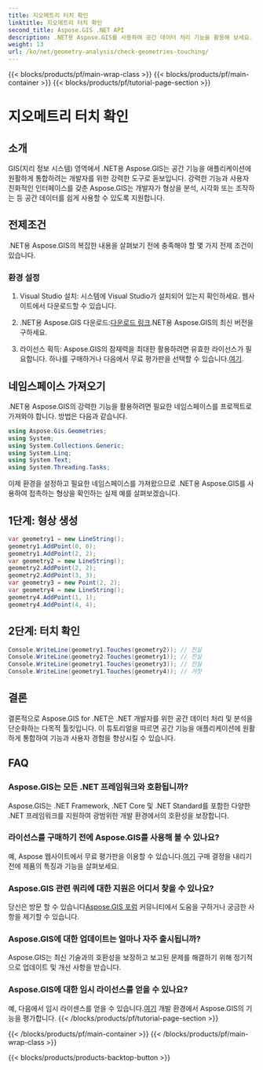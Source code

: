 ```yaml
---
title: 지오메트리 터치 확인
linktitle: 지오메트리 터치 확인
second_title: Aspose.GIS .NET API
description: .NET용 Aspose.GIS를 사용하여 공간 데이터 처리 기능을 활용해 보세요. 이 다용도 툴킷을 사용하여 공간 기능을 애플리케이션에 원활하게 통합하세요.
weight: 13
url: /ko/net/geometry-analysis/check-geometries-touching/
---
```


{{< blocks/products/pf/main-wrap-class >}}
{{< blocks/products/pf/main-container >}}
{{< blocks/products/pf/tutorial-page-section >}}

# 지오메트리 터치 확인

## 소개
GIS(지리 정보 시스템) 영역에서 .NET용 Aspose.GIS는 공간 기능을 애플리케이션에 원활하게 통합하려는 개발자를 위한 강력한 도구로 돋보입니다. 강력한 기능과 사용자 친화적인 인터페이스를 갖춘 Aspose.GIS는 개발자가 형상을 분석, 시각화 또는 조작하는 등 공간 데이터를 쉽게 사용할 수 있도록 지원합니다.
## 전제조건
.NET용 Aspose.GIS의 복잡한 내용을 살펴보기 전에 충족해야 할 몇 가지 전제 조건이 있습니다.
### 환경 설정
1. Visual Studio 설치: 시스템에 Visual Studio가 설치되어 있는지 확인하세요. 웹사이트에서 다운로드할 수 있습니다.
   
2.  .NET용 Aspose.GIS 다운로드:[다운로드 링크](https://releases.aspose.com/gis/net/).NET용 Aspose.GIS의 최신 버전을 구하세요.
3.  라이선스 획득: Aspose.GIS의 잠재력을 최대한 활용하려면 유효한 라이선스가 필요합니다. 하나를 구매하거나 다음에서 무료 평가판을 선택할 수 있습니다.[여기](https://releases.aspose.com/).

## 네임스페이스 가져오기
.NET용 Aspose.GIS의 강력한 기능을 활용하려면 필요한 네임스페이스를 프로젝트로 가져와야 합니다. 방법은 다음과 같습니다.

```csharp
using Aspose.Gis.Geometries;
using System;
using System.Collections.Generic;
using System.Linq;
using System.Text;
using System.Threading.Tasks;
```

이제 환경을 설정하고 필요한 네임스페이스를 가져왔으므로 .NET용 Aspose.GIS를 사용하여 접촉하는 형상을 확인하는 실제 예를 살펴보겠습니다.
## 1단계: 형상 생성
```csharp
var geometry1 = new LineString();
geometry1.AddPoint(0, 0);
geometry1.AddPoint(2, 2);
var geometry2 = new LineString();
geometry2.AddPoint(2, 2);
geometry2.AddPoint(3, 3);
var geometry3 = new Point(2, 2);
var geometry4 = new LineString();
geometry4.AddPoint(1, 1);
geometry4.AddPoint(4, 4);
```
## 2단계: 터치 확인
```csharp
Console.WriteLine(geometry1.Touches(geometry2)); // 진실
Console.WriteLine(geometry2.Touches(geometry1)); // 진실
Console.WriteLine(geometry1.Touches(geometry3)); // 진실
Console.WriteLine(geometry1.Touches(geometry4)); // 거짓
```

## 결론
결론적으로 Aspose.GIS for .NET은 .NET 개발자를 위한 공간 데이터 처리 및 분석을 단순화하는 다목적 툴킷입니다. 이 튜토리얼을 따르면 공간 기능을 애플리케이션에 원활하게 통합하여 기능과 사용자 경험을 향상시킬 수 있습니다.
## FAQ
### Aspose.GIS는 모든 .NET 프레임워크와 호환됩니까?
Aspose.GIS는 .NET Framework, .NET Core 및 .NET Standard를 포함한 다양한 .NET 프레임워크를 지원하여 광범위한 개발 환경에서의 호환성을 보장합니다.
### 라이선스를 구매하기 전에 Aspose.GIS를 사용해 볼 수 있나요?
 예, Aspose 웹사이트에서 무료 평가판을 이용할 수 있습니다.[여기](https://purchase.aspose.com/temporary-license/) 구매 결정을 내리기 전에 제품의 특징과 기능을 살펴보세요.
### Aspose.GIS 관련 쿼리에 대한 지원은 어디서 찾을 수 있나요?
 당신은 방문 할 수 있습니다[Aspose.GIS 포럼](https://forum.aspose.com/c/gis/33) 커뮤니티에서 도움을 구하거나 궁금한 사항을 제기할 수 있습니다.
### Aspose.GIS에 대한 업데이트는 얼마나 자주 출시됩니까?
Aspose.GIS는 최신 기술과의 호환성을 보장하고 보고된 문제를 해결하기 위해 정기적으로 업데이트 및 개선 사항을 받습니다.
### Aspose.GIS에 대한 임시 라이선스를 얻을 수 있나요?
 예, 다음에서 임시 라이센스를 얻을 수 있습니다.[여기](https://purchase.aspose.com/temporary-license/) 개발 환경에서 Aspose.GIS의 기능을 평가합니다.
{{< /blocks/products/pf/tutorial-page-section >}}

{{< /blocks/products/pf/main-container >}}
{{< /blocks/products/pf/main-wrap-class >}}

{{< blocks/products/products-backtop-button >}}
